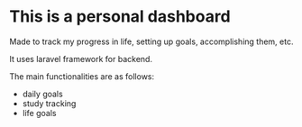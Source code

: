 # This is a personal dashboard

Made to track my progress in life, setting up goals, accomplishing them, etc.

It uses laravel framework for backend.

The main functionalities are as follows:

- daily goals 
- study tracking 
- life goals